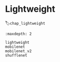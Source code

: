 
# Lightweight
:label:`chap_lightweight`

```toc
:maxdepth: 2

lightweight
mobilenet
mobilenet_v2
shufflenet
```
